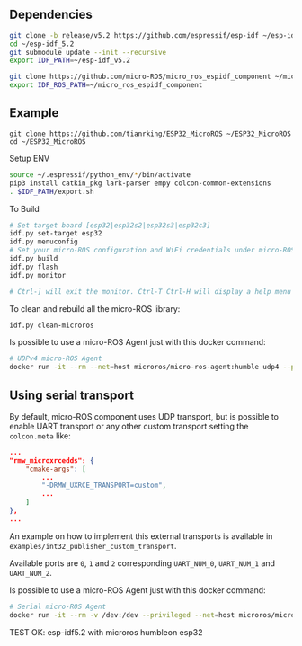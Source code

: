 ## Dependencies

```bash
git clone -b release/v5.2 https://github.com/espressif/esp-idf ~/esp-idf_v5.2
cd ~/esp-idf_5.2
git submodule update --init --recursive
export IDF_PATH=~/esp-idf_v5.2

git clone https://github.com/micro-ROS/micro_ros_espidf_component ~/micro_ros_espidf_component -b humble
export IDF_ROS_PATH=~/micro_ros_espidf_component
```

## Example

```
git clone https://github.com/tianrking/ESP32_MicroROS ~/ESP32_MicroROS
cd ~/ESP32_MicroROS
```

Setup ENV

```bash
source ~/.espressif/python_env/*/bin/activate
pip3 install catkin_pkg lark-parser empy colcon-common-extensions
. $IDF_PATH/export.sh
```

To Build 

```bash
# Set target board [esp32|esp32s2|esp32s3|esp32c3]
idf.py set-target esp32
idf.py menuconfig
# Set your micro-ROS configuration and WiFi credentials under micro-ROS Settings
idf.py build
idf.py flash
idf.py monitor

# Ctrl-] will exit the monitor. Ctrl-T Ctrl-H will display a help menu with all other keyboard shortcuts.
```

To clean and rebuild all the micro-ROS library:

```bash
idf.py clean-microros
```

Is possible to use a micro-ROS Agent just with this docker command:

```bash
# UDPv4 micro-ROS Agent
docker run -it --rm --net=host microros/micro-ros-agent:humble udp4 --port 8888 -v6
```

## Using serial transport

By default, micro-ROS component uses UDP transport, but is possible to enable UART transport or any other custom transport setting the `colcon.meta` like:

```json
...
"rmw_microxrcedds": {
    "cmake-args": [
        ...
        "-DRMW_UXRCE_TRANSPORT=custom",
        ...
    ]
},
...
```

An example on how to implement this external transports is available in `examples/int32_publisher_custom_transport`.

Available ports are `0`, `1` and `2` corresponding `UART_NUM_0`, `UART_NUM_1` and `UART_NUM_2`.

Is possible to use a micro-ROS Agent just with this docker command:

```bash
# Serial micro-ROS Agent
docker run -it --rm -v /dev:/dev --privileged --net=host microros/micro-ros-agent:humble serial --dev [YOUR BOARD PORT] -v6
```


TEST OK:
esp-idf5.2 with microros humbleon esp32
